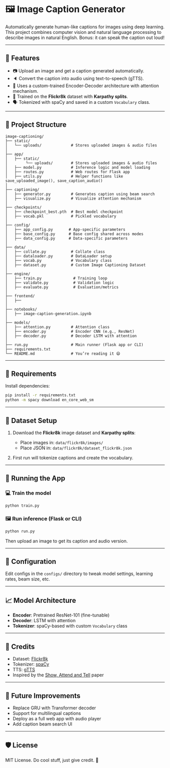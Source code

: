
# 🖼️ Image Caption Generator

Automatically generate human-like captions for images using deep learning. This project combines computer vision and natural language processing to describe images in natural English. Bonus: it can speak the caption out loud!

---

## 🚀 Features

- 📷 Upload an image and get a caption generated automatically.
- 🔈 Convert the caption into audio using text-to-speech (gTTS).
- 🤖 Uses a custom-trained Encoder-Decoder architecture with attention mechanism.
- 🧠 Trained on the **Flickr8k** dataset with **Karpathy splits**.
- 🗣️ Tokenized with spaCy and saved in a custom `Vocabulary` class.

---

## 🧱 Project Structure

```
image-captioning/
├── static/
│   └── uploads/             # Stores uploaded images & audio files
│
├── app/
│   ├── static/
│        └── uploads/        # Stores uploaded images & audio files
│   ├── model.py             # Inference logic and model loading
│   ├── routes.py            # Web routes for Flask app
│   ├── utils.py             # Helper functions like save_uploaded_image(), save_caption_audio()
│
├── captioning/
│   ├── generator.py         # Generates caption using beam search
│   ├── visualize.py         # Visualize attention mechanism
│
├── checkpoints/
│   ├── checkpoint_best.pth  # Best model checkpoint
│   ├── vocab.pkl            # Pickled vocabulary
│
├── config/
│   ├── app_config.py       # App-specific parameters
│   ├── base_config.py      # Base config shared across modes
│   ├── data_config.py      # Data-specific parameters
│
├── data/
│   ├── collate.py           # Collate class
│   ├── dataloader.py        # DataLoader setup
│   ├── vocab.py             # Vocabulary class
│   ├── dataset.py           # Custom Image Captioning Dataset 
│
├── engine/
│   ├── train.py              # Training loop
│   ├── validate.py           # Validation logic
│   ├── evaluate.py           # Evaluation/metrics
│
├── frontend/
│   ├── 
│
├── notebooks/
│   ├── image-caption-generation.ipynb
│
├── models/
│   ├── attention.py         # Attention class
│   ├── encoder.py           # Encoder CNN (e.g., ResNet)
│   ├── decoder.py           # Decoder LSTM with attention
│
├── run.py                   # Main runner (Flask app or CLI)       
├── requirements.txt
└── README.md                # You’re reading it 😄
```

---

## 🧪 Requirements

Install dependencies:

```bash
pip install -r requirements.txt
python -m spacy download en_core_web_sm
```

---

## 📂 Dataset Setup

1. Download the **Flickr8k** image dataset and **Karpathy splits**:
   - Place images in: `data/flickr8k/images/`
   - Place JSON in: `data/flickr8k/dataset_flickr8k.json`

2. First run will tokenize captions and create the vocabulary.

---

## 🏁 Running the App

### 💻 Train the model
```bash
python train.py
```

### 🖼️ Run inference (Flask or CLI)
```bash
python run.py
```

Then upload an image to get its caption and audio version.

---

## 🔧 Configuration

Edit configs in the `configs/` directory to tweak model settings, learning rates, beam size, etc.

---

## 📈 Model Architecture

- **Encoder**: Pretrained ResNet-101 (fine-tunable)
- **Decoder**: LSTM with attention
- **Tokenizer**: spaCy-based with custom `Vocabulary` class

---

## 📣 Credits

- Dataset: [Flickr8k](https://github.com/jbrownlee/Datasets)
- Tokenizer: [spaCy](https://spacy.io/)
- TTS: [gTTS](https://pypi.org/project/gTTS/)
- Inspired by the [Show, Attend and Tell](https://arxiv.org/abs/1502.03044) paper

---

## 🧠 Future Improvements

- Replace GRU with Transformer decoder
- Support for multilingual captions
- Deploy as a full web app with audio player
- Add caption beam search UI

---

## 🛡️ License

MIT License. Do cool stuff, just give credit. 🙌
